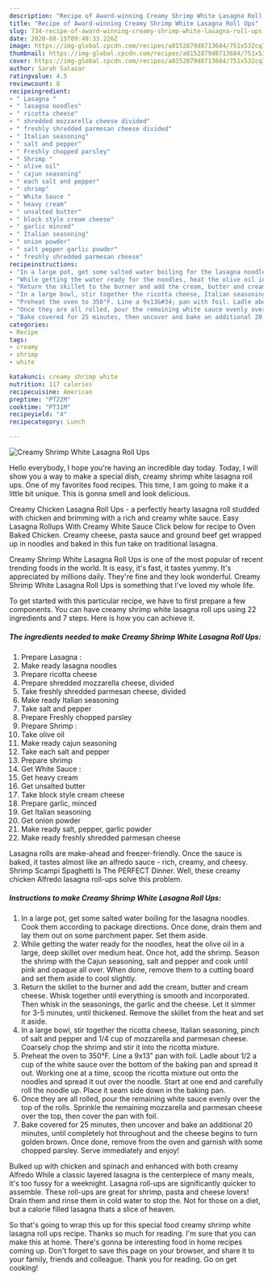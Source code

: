```yaml
---
description: "Recipe of Award-winning Creamy Shrimp White Lasagna Roll Ups"
title: "Recipe of Award-winning Creamy Shrimp White Lasagna Roll Ups"
slug: 734-recipe-of-award-winning-creamy-shrimp-white-lasagna-roll-ups
date: 2020-08-15T09:48:33.226Z
image: https://img-global.cpcdn.com/recipes/a8152879d8713684/751x532cq70/creamy-shrimp-white-lasagna-roll-ups-recipe-main-photo.jpg
thumbnail: https://img-global.cpcdn.com/recipes/a8152879d8713684/751x532cq70/creamy-shrimp-white-lasagna-roll-ups-recipe-main-photo.jpg
cover: https://img-global.cpcdn.com/recipes/a8152879d8713684/751x532cq70/creamy-shrimp-white-lasagna-roll-ups-recipe-main-photo.jpg
author: Sarah Salazar
ratingvalue: 4.5
reviewcount: 8
recipeingredient:
- " Lasagna "
- " lasagna noodles"
- " ricotta cheese"
- " shredded mozzarella cheese divided"
- " freshly shredded parmesan cheese divided"
- " Italian seasoning"
- " salt and pepper"
- " Freshly chopped parsley"
- " Shrimp "
- " olive oil"
- " cajun seasoning"
- " each salt and pepper"
- " shrimp"
- " White Sauce "
- " heavy cream"
- " unsalted butter"
- " block style cream cheese"
- " garlic minced"
- " Italian seasoning"
- " onion powder"
- " salt pepper garlic powder"
- " freshly shredded parmesan cheese"
recipeinstructions:
- "In a large pot, get some salted water boiling for the lasagna noodles. Cook them according to package directions. Once done, drain them and lay them out on some parchment paper. Set them aside."
- "While getting the water ready for the noodles, heat the olive oil in a large, deep skillet over medium heat. Once hot, add the shrimp. Season the shrimp with the Cajun seasoning, salt and pepper and cook until pink and opaque all over. When done, remove them to a cutting board and set them aside to cool slightly."
- "Return the skillet to the burner and add the cream, butter and cream cheese. Whisk together until everything is smooth and incorporated. Then whisk in the seasonings, the garlic and the cheese. Let it simmer for 3-5 minutes, until thickened. Remove the skillet from the heat and set it aside."
- "In a large bowl, stir together the ricotta cheese, Italian seasoning, pinch of salt and pepper and 1/4 cup of mozzarella and parmesan cheese. Coarsely chop the shrimp and stir it into the ricotta mixture."
- "Preheat the oven to 350°F. Line a 9x13&#34; pan with foil. Ladle about 1/2 a cup of the white sauce over the bottom of the baking pan and spread it out. Working one at a time, scoop the ricotta mixture out onto the noodles and spread it out over the noodle. Start at one end and carefully roll the noodle up. Place it seam side down in the baking pan."
- "Once they are all rolled, pour the remaining white sauce evenly over the top of the rolls. Sprinkle the remaining mozzarella and parmesan cheese over the top, then cover the pan with foil."
- "Bake covered for 25 minutes, then uncover and bake an additional 20 minutes, until completely hot throughout and the cheese begins to turn golden brown. Once done, remove from the oven and garnish with some chopped parsley. Serve immediately and enjoy!"
categories:
- Recipe
tags:
- creamy
- shrimp
- white

katakunci: creamy shrimp white 
nutrition: 117 calories
recipecuisine: American
preptime: "PT22M"
cooktime: "PT31M"
recipeyield: "4"
recipecategory: Lunch

---
```



![Creamy Shrimp White Lasagna Roll Ups](https://img-global.cpcdn.com/recipes/a8152879d8713684/751x532cq70/creamy-shrimp-white-lasagna-roll-ups-recipe-main-photo.jpg)

Hello everybody, I hope you're having an incredible day today. Today, I will show you a way to make a special dish, creamy shrimp white lasagna roll ups. One of my favorites food recipes. This time, I am going to make it a little bit unique. This is gonna smell and look delicious.

Creamy Chicken Lasagna Roll Ups - a perfectly hearty lasagna roll studded with chicken and brimming with a rich and creamy white sauce. Easy Lasagna Rollups With Creamy White Sauce Click below for recipe to Oven Baked Chicken. Creamy cheese, pasta sauce and ground beef get wrapped up in noodles and baked in this fun take on traditional lasagna.

Creamy Shrimp White Lasagna Roll Ups is one of the most popular of recent trending foods in the world. It is easy, it's fast, it tastes yummy. It's appreciated by millions daily. They're fine and they look wonderful. Creamy Shrimp White Lasagna Roll Ups is something that I've loved my whole life.


To get started with this particular recipe, we have to first prepare a few components. You can have creamy shrimp white lasagna roll ups using 22 ingredients and 7 steps. Here is how you can achieve it.

<!--inarticleads1-->

##### The ingredients needed to make Creamy Shrimp White Lasagna Roll Ups:

1. Prepare  Lasagna :
1. Make ready  lasagna noodles
1. Prepare  ricotta cheese
1. Prepare  shredded mozzarella cheese, divided
1. Take  freshly shredded parmesan cheese, divided
1. Make ready  Italian seasoning
1. Take  salt and pepper
1. Prepare  Freshly chopped parsley
1. Prepare  Shrimp :
1. Take  olive oil
1. Make ready  cajun seasoning
1. Take  each salt and pepper
1. Prepare  shrimp
1. Get  White Sauce :
1. Get  heavy cream
1. Get  unsalted butter
1. Take  block style cream cheese
1. Prepare  garlic, minced
1. Get  Italian seasoning
1. Get  onion powder
1. Make ready  salt, pepper, garlic powder
1. Make ready  freshly shredded parmesan cheese


Lasagna rolls are make-ahead and freezer-friendly. Once the sauce is baked, it tastes almost like an alfredo sauce - rich, creamy, and cheesy. Shrimp Scampi Spaghetti Is The PERFECT Dinner. Well, these creamy chicken Alfredo lasagna roll-ups solve this problem. 

<!--inarticleads2-->

##### Instructions to make Creamy Shrimp White Lasagna Roll Ups:

1. In a large pot, get some salted water boiling for the lasagna noodles. Cook them according to package directions. Once done, drain them and lay them out on some parchment paper. Set them aside.
1. While getting the water ready for the noodles, heat the olive oil in a large, deep skillet over medium heat. Once hot, add the shrimp. Season the shrimp with the Cajun seasoning, salt and pepper and cook until pink and opaque all over. When done, remove them to a cutting board and set them aside to cool slightly.
1. Return the skillet to the burner and add the cream, butter and cream cheese. Whisk together until everything is smooth and incorporated. Then whisk in the seasonings, the garlic and the cheese. Let it simmer for 3-5 minutes, until thickened. Remove the skillet from the heat and set it aside.
1. In a large bowl, stir together the ricotta cheese, Italian seasoning, pinch of salt and pepper and 1/4 cup of mozzarella and parmesan cheese. Coarsely chop the shrimp and stir it into the ricotta mixture.
1. Preheat the oven to 350°F. Line a 9x13&#34; pan with foil. Ladle about 1/2 a cup of the white sauce over the bottom of the baking pan and spread it out. Working one at a time, scoop the ricotta mixture out onto the noodles and spread it out over the noodle. Start at one end and carefully roll the noodle up. Place it seam side down in the baking pan.
1. Once they are all rolled, pour the remaining white sauce evenly over the top of the rolls. Sprinkle the remaining mozzarella and parmesan cheese over the top, then cover the pan with foil.
1. Bake covered for 25 minutes, then uncover and bake an additional 20 minutes, until completely hot throughout and the cheese begins to turn golden brown. Once done, remove from the oven and garnish with some chopped parsley. Serve immediately and enjoy!


Bulked up with chicken and spinach and enhanced with both creamy Alfredo While a classic layered lasagna is the centerpiece of many meals, it&#39;s too fussy for a weeknight. Lasagna roll-ups are significantly quicker to assemble. These roll-ups are great for shrimp, pasta and cheese lovers! Drain them and rinse them in cold water to stop the. Not for those on a diet, but a calorie filled lasagna thats a slice of heaven. 

So that's going to wrap this up for this special food creamy shrimp white lasagna roll ups recipe. Thanks so much for reading. I'm sure that you can make this at home. There's gonna be interesting food in home recipes coming up. Don't forget to save this page on your browser, and share it to your family, friends and colleague. Thank you for reading. Go on get cooking!
